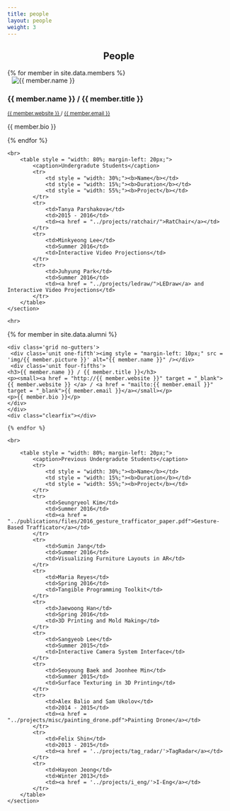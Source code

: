 ```yaml
---
title: people
layout: people
weight: 3
---
```



<section class="members">
	<h1 style = "text-align: center;">People</h1>
	<section style = "max-width: 1024px; margin-left: auto; margin-right: auto;">
	{% for member in site.data.members %}		
			<div class='grid no-gutters'>
			 <div class='unit one-fifth'><img style = "margin-left: 10px;" src='img/{{ member.picture }}' alt="{{ member.name }}" /></div>
			 <div class='unit four-fifths'>
			<h3>{{ member.name }} / {{ member.title }}</h3>
			<p><small><a href = "http://{{ member.website }}" target = "_blank"> {{ member.website }} </a> / <a href = "mailto:{{ member.email }}" target = "_blank">{{ member.email }}</a></small></p>
			<p>{{ member.bio }}</p>
			</div>
			</div>
			<div class="clearfix"></div>
	{% endfor %}

	<br>
		<table style = "width: 80%; margin-left: 20px;">
			<caption>Undergradute Students</caption>
			<tr>
				<td style = "width: 30%;"><b>Name</b></td>
				<td style = "width: 15%;"><b>Duration</b></td>
				<td style = "width: 55%;"><b>Project</b></td>
			</tr>	
			<tr>
				<td>Tanya Parshakova</td>
				<td>2015 - 2016</td>
				<td><a href = "../projects/ratchair/">RatChair</a></td>
			</tr>			
			<tr>
				<td>Minkyeong Lee</td>
				<td>Summer 2016</td>
				<td>Interactive Video Projections</td>
			</tr>			
			<tr>
				<td>Juhyung Park</td>
				<td>Summer 2016</td>
				<td><a href = "../projects/ledraw/">LEDraw</a> and Interactive Video Projections</td>
			</tr>
		</table>
	</section>
	
	<hr>

<section style = "max-width: 1024px; margin-left: auto; margin-right: auto;">
{% for member in site.data.alumni %}
	
	<div class='grid no-gutters'>
	 <div class='unit one-fifth'><img style = "margin-left: 10px;" src = 'img/{{ member.picture }}' alt="{{ member.name }}" /></div>
	 <div class='unit four-fifths'>
	<h3>{{ member.name }} / {{ member.title }}</h3>
	<p><small><a href = "http://{{ member.website }}" target = "_blank"> {{ member.website }} </a> / <a href = "mailto:{{ member.email }}" target = "_blank">{{ member.email }}</a></small></p>
	<p>{{ member.bio }}</p>
	</div>
	</div>
	<div class="clearfix"></div>

	{% endfor %}

	<br>

		<table style = "width: 80%; margin-left: 20px;">
			<caption>Previous Undergradute Students</caption>
			<tr>
				<td style = "width: 30%;"><b>Name</b></td>
				<td style = "width: 15%;"><b>Duration</b></td>
				<td style = "width: 55%;"><b>Project</b></td>
			</tr>		
			<tr>
				<td>Seungryeol Kim</td>
				<td>Summer 2016</td>
				<td><a href = "../publications/files/2016_gesture_trafficator_paper.pdf">Gesture-Based Trafficator</a></td>
			</tr>
			<tr>
				<td>Sumin Jang</td>
				<td>Summer 2016</td>
				<td>Visualizing Furniture Layouts in AR</td>
			</tr>			
			<tr>
				<td>Maria Reyes</td>
				<td>Spring 2016</td>
				<td>Tangible Programming Toolkit</td>
			</tr>
			<tr>
				<td>Jaewoong Han</td>
				<td>Spring 2016</td>
				<td>3D Printing and Mold Making</td>
			</tr>					
			<tr>
				<td>Sangyeob Lee</td>
				<td>Summer 2015</td>
				<td>Interactive Camera System Interface</td>
			</tr>
			<tr>
				<td>Seoyoung Baek and Joonhee Min</td>
				<td>Summer 2015</td>
				<td>Surface Texturing in 3D Printing</td>
			</tr>
			<tr>
				<td>Alex Balio and Sam Ukolov</td>
				<td>2014 - 2015</td>
				<td><a href = "../projects/misc/painting_drone.pdf">Painting Drone</a></td>
			</tr>
			<tr>
				<td>Felix Shin</td>
				<td>2013 - 2015</td>
				<td><a href = '../projects/tag_radar/'>TagRadar</a></td>
			</tr>
			<tr>
				<td>Hayeon Jeong</td>
				<td>Winter 2013</td>
				<td><a href = '../projects/i_eng/'>I-Eng</a></td>
			</tr>
		</table>
	</section>
</section>

